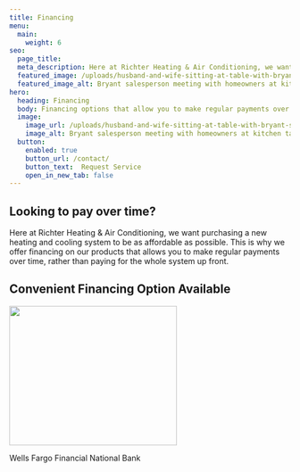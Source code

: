 ```yaml
---
title: Financing
menu:
  main:
    weight: 6
seo:
  page_title: 
  meta_description: Here at Richter Heating & Air Conditioning, we want purchasing a new heating and cooling system to be as affordable as possible. Explore our financing options for your new HVAC products.
  featured_image: /uploads/husband-and-wife-sitting-at-table-with-bryant-salesperson-1000.jpg
  featured_image_alt: Bryant salesperson meeting with homeowners at kitchen table
hero: 
  heading: Financing
  body: Financing options that allow you to make regular payments over time, rather than paying for the whole system up front.
  image: 
    image_url: /uploads/husband-and-wife-sitting-at-table-with-bryant-salesperson
    image_alt: Bryant salesperson meeting with homeowners at kitchen table
  button:
    enabled: true
    button_url: /contact/ 
    button_text:  Request Service
    open_in_new_tab: false
---
```


<div>
  <h2 class="no-margin">Looking to pay over time?</h2>
  <div class="underline"></div>
</div>

Here at Richter Heating & Air Conditioning, we want purchasing a new heating and cooling system to be as affordable as possible. This is why we offer financing on our products that allows you to make regular payments over time, rather than paying for the whole system up front.

<div>
  <h2 class="no-margin">Convenient Financing Option Available</h2>
  <div class="underline"></div>
</div>

<div style="width: 300px"><a href="https://retailservices.wellsfargo.com/retailprivatelabel/initApp.do?m=0030045090" target="_blank"><img src="/uploads/wells-fargo-financing-options.jpg" alt="" width="300" height="250"></a><p class="font-size-xs text-align-center">Wells Fargo Financial National Bank</p></div>